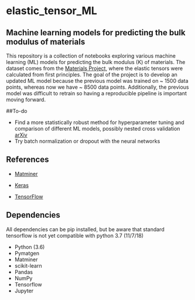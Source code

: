 # elastic_tensor_ML
## Machine learning models for predicting the bulk modulus of materials

This repository is a collection of notebooks exploring various machine learning (ML) models for predicting the bulk modulus (K) of materials. The dataset comes from the [Materials Project](https://materialsproject.org), where the elastic tensors were calculated from first principles. The goal of the project is to develop an updated ML model because the previous model was trained on ~ 1500 data points, whereas now we have ~ 8500 data points. Additionally, the previous model was difficult to retrain so having a reproducible pipeline is important moving forward.

##To-do

- Find a more statistically robust method for hyperparameter tuning and comparison of different ML models, possibly nested cross validation [arXiv](https://arxiv.org/pdf/1811.12808.pdf) 
- Try batch normalization or dropout with the neural networks

## References

- [Matminer](https://github.com/hackingmaterials/matminer_examples)

- [Keras](https://github.com/keras-team/keras/tree/master/examples)

- [TensorFlow](https://github.com/tensorflow/docs/tree/master/site/en/tutorials/eager)

## Dependencies

All dependencies can be pip installed, but be aware that standard tensorflow is not yet compatible with python 3.7 (11/7/18)

- Python (3.6)
- Pymatgen
- Matminer
- scikit-learn
- Pandas
- NumPy
- Tensorflow
- Jupyter